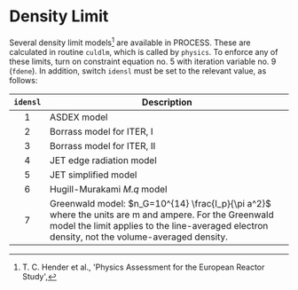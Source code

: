 # Density Limit

Several density limit models[^1] are available in PROCESS. These are
calculated in routine `culdlm`, which is called by `physics`. To enforce any of 
these limits, turn on constraint equation no. 5 with iteration variable no. 9 
(`fdene`). In addition, switch `idensl` must be set to the relevant value, as 
follows:

| `idensl` | Description |
| :-: | - |
| 1 | ASDEX model |
| 2 | Borrass model for ITER, I |
| 3 | Borrass model for ITER, II |
| 4 | JET edge radiation model |
| 5 | JET simplified model |
| 6 | Hugill-Murakami $M.q$ model |
| 7 | Greenwald model: $n_G=10^{14} \frac{I_p}{\pi a^2}$ where the units are m and ampere. For the Greenwald model the limit applies to the line-averaged electron density, not the volume-averaged density. |

[^1]: T. C. Hender et al., 'Physics Assessment for the European Reactor Study',